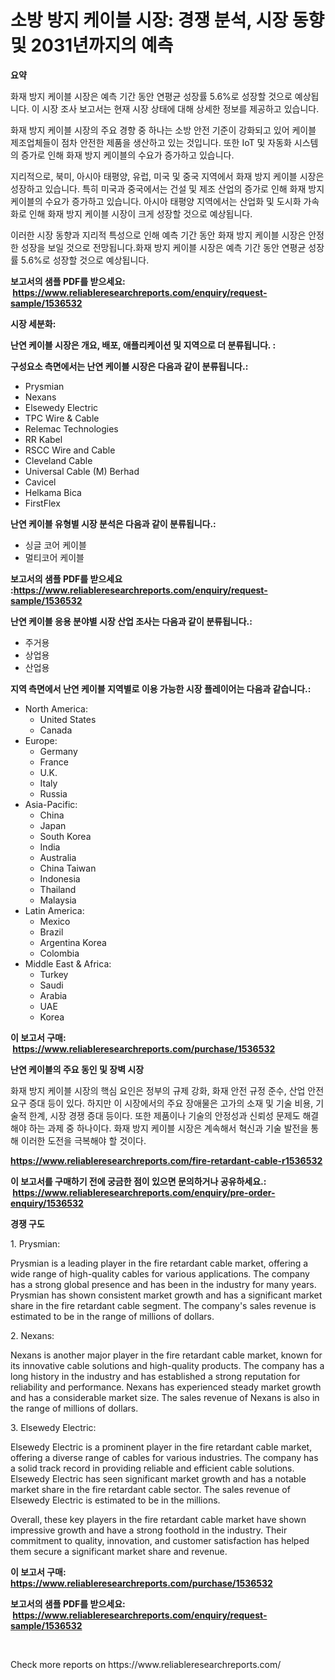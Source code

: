 <p><h1>소방 방지 케이블 시장: 경쟁 분석, 시장 동향 및 2031년까지의 예측</h1></p><p><strong>요약</strong></p>
<p><p>화재 방지 케이블 시장은 예측 기간 동안 연평균 성장률 5.6%로 성장할 것으로 예상됩니다. 이 시장 조사 보고서는 현재 시장 상태에 대해 상세한 정보를 제공하고 있습니다. </p><p>화재 방지 케이블 시장의 주요 경향 중 하나는 소방 안전 기준이 강화되고 있어 케이블 제조업체들이 점차 안전한 제품을 생산하고 있는 것입니다. 또한 IoT 및 자동화 시스템의 증가로 인해 화재 방지 케이블의 수요가 증가하고 있습니다.</p><p>지리적으로, 북미, 아시아 태평양, 유럽, 미국 및 중국 지역에서 화재 방지 케이블 시장은 성장하고 있습니다. 특히 미국과 중국에서는 건설 및 제조 산업의 증가로 인해 화재 방지 케이블의 수요가 증가하고 있습니다. 아시아 태평양 지역에서는 산업화 및 도시화 가속화로 인해 화재 방지 케이블 시장이 크게 성장할 것으로 예상됩니다.</p><p>이러한 시장 동향과 지리적 특성으로 인해 예측 기간 동안 화재 방지 케이블 시장은 안정한 성장을 보일 것으로 전망됩니다.화재 방지 케이블 시장은 예측 기간 동안 연평균 성장률 5.6%로 성장할 것으로 예상됩니다.</p></p>
<p><strong>보고서의 샘플 PDF를 받으세요: &nbsp;<a href="https://www.reliableresearchreports.com/enquiry/request-sample/1536532">https://www.reliableresearchreports.com/enquiry/request-sample/1536532</a></strong></p>
<p><strong>시장 세분화:</strong></p>
<p><strong> 난연 케이블 시장은 개요, 배포, 애플리케이션 및 지역으로 더 분류됩니다. :</strong></p>
<p><strong>구성요소 측면에서는 난연 케이블 시장은 다음과 같이 분류됩니다.:</strong></p>
<p><ul><li>Prysmian</li><li>Nexans</li><li>Elsewedy Electric</li><li>TPC Wire & Cable</li><li>Relemac Technologies</li><li>RR Kabel</li><li>RSCC Wire and Cable</li><li>Cleveland Cable</li><li>Universal Cable (M) Berhad</li><li>Cavicel</li><li>Helkama Bica</li><li>FirstFlex</li></ul></p>
<p><strong> 난연 케이블 유형별 시장 분석은 다음과 같이 분류됩니다.:</strong></p>
<p><ul><li>싱글 코어 케이블</li><li>멀티코어 케이블</li></ul></p>
<p><strong>보고서의 샘플 PDF를 받으세요 :<a href="https://www.reliableresearchreports.com/enquiry/request-sample/1536532">https://www.reliableresearchreports.com/enquiry/request-sample/1536532</a></strong></p>
<p><strong> 난연 케이블 응용 분야별 시장 산업 조사는 다음과 같이 분류됩니다.:</strong></p>
<p><ul><li>주거용</li><li>상업용</li><li>산업용</li></ul></p>
<p><strong>지역 측면에서 난연 케이블 지역별로 이용 가능한 시장 플레이어는 다음과 같습니다.:</strong></p>
<p><ul>
    <li>
        North America:
        <ul>
            <li>United States</li>
            <li>Canada</li>
        </ul>
    </li>
    <li>
        Europe:
        <ul>
            <li>Germany</li>
            <li>France</li>
            <li>U.K.</li>
            <li>Italy</li>
            <li>Russia</li>
        </ul>
    </li>
    <li>
        Asia-Pacific:
        <ul>
            <li>China</li>
            <li>Japan</li>
            <li>South Korea</li>
            <li>India</li>
            <li>Australia</li>
            <li>China Taiwan</li>
            <li>Indonesia</li>
            <li>Thailand</li>
            <li>Malaysia</li>
        </ul>
    </li>
    <li>
        Latin America:
        <ul>
            <li>Mexico</li>
            <li>Brazil</li>
            <li>Argentina Korea</li>
            <li>Colombia</li>
        </ul>
    </li>
    <li>
        Middle East & Africa:
        <ul>
            <li>Turkey</li>
            <li>Saudi</li>
            <li>Arabia</li>
            <li>UAE</li>
            <li>Korea</li>
        </ul>
    </li>
    </ul></p>
<p><strong>이 보고서 구매: &nbsp;<a href="https://www.reliableresearchreports.com/purchase/1536532">https://www.reliableresearchreports.com/purchase/1536532</a></strong></p>
<p><strong>난연 케이블의 주요 동인 및 장벽 시장</strong></p>
<p><p>화재 방지 케이블 시장의 핵심 요인은 정부의 규제 강화, 화재 안전 규정 준수, 산업 안전 요구 증대 등이 있다. 하지만 이 시장에서의 주요 장애물은 고가의 소재 및 기술 비용, 기술적 한계, 시장 경쟁 증대 등이다. 또한 제품이나 기술의 안정성과 신뢰성 문제도 해결해야 하는 과제 중 하나이다. 화재 방지 케이블 시장은 계속해서 혁신과 기술 발전을 통해 이러한 도전을 극복해야 할 것이다.</p></p>
<p><strong><a href="https://www.reliableresearchreports.com/fire-retardant-cable-r1536532">https://www.reliableresearchreports.com/fire-retardant-cable-r1536532</a></strong></p>
<p><strong>이 보고서를 구매하기 전에 궁금한 점이 있으면 문의하거나 공유하세요.: &nbsp;<a href="https://www.reliableresearchreports.com/enquiry/pre-order-enquiry/1536532">https://www.reliableresearchreports.com/enquiry/pre-order-enquiry/1536532</a></strong></p>
<p><strong>경쟁 구도</strong></p>
<p><p>1. Prysmian:</p><p>Prysmian is a leading player in the fire retardant cable market, offering a wide range of high-quality cables for various applications. The company has a strong global presence and has been in the industry for many years. Prysmian has shown consistent market growth and has a significant market share in the fire retardant cable segment. The company's sales revenue is estimated to be in the range of millions of dollars.</p><p>2. Nexans:</p><p>Nexans is another major player in the fire retardant cable market, known for its innovative cable solutions and high-quality products. The company has a long history in the industry and has established a strong reputation for reliability and performance. Nexans has experienced steady market growth and has a considerable market size. The sales revenue of Nexans is also in the range of millions of dollars.</p><p>3. Elsewedy Electric:</p><p>Elsewedy Electric is a prominent player in the fire retardant cable market, offering a diverse range of cables for various industries. The company has a solid track record in providing reliable and efficient cable solutions. Elsewedy Electric has seen significant market growth and has a notable market share in the fire retardant cable sector. The sales revenue of Elsewedy Electric is estimated to be in the millions.</p><p>Overall, these key players in the fire retardant cable market have shown impressive growth and have a strong foothold in the industry. Their commitment to quality, innovation, and customer satisfaction has helped them secure a significant market share and revenue.</p></p>
<p><strong>이 보고서 구매: &nbsp; <a href="https://www.reliableresearchreports.com/purchase/1536532">https://www.reliableresearchreports.com/purchase/1536532</a></strong></p>
<p><strong>보고서의 샘플 PDF를 받으세요: &nbsp;<a href="https://www.reliableresearchreports.com/enquiry/request-sample/1536532">https://www.reliableresearchreports.com/enquiry/request-sample/1536532</a></strong><strong></strong></p>
<p>&nbsp;</p>
<p>Check more reports on https://www.reliableresearchreports.com/</p>